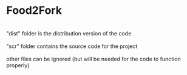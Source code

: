 # Food2Fork
<br> "dist" folder is the distribution version of the code <br/>
<br> "scr" folder contains the source code for the project <br/>
<br> other files can be ignored (but will be needed for the code to function properly) <br/>
